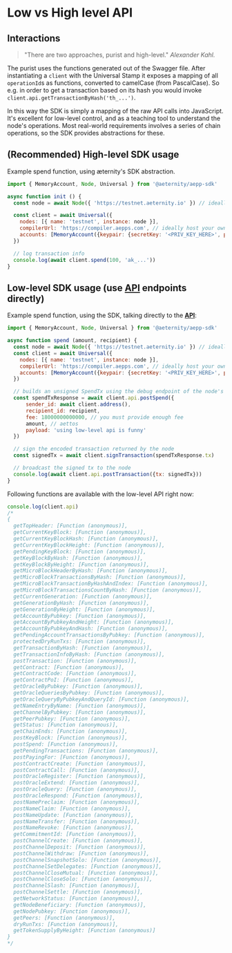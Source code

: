 # Low vs High level API

## Interactions

> "There are two approaches, purist and high-level."
*Alexander Kahl.*

The purist uses the functions generated out of the Swagger
file. After instantiating a `client` with the Universal Stamp it exposes a mapping of all `operationId`s as functions, converted to camelCase (from PascalCase). So e.g. in order to get a transaction
based on its hash you would invoke `client.api.getTransactionByHash('th_...')`.

In this way the SDK is simply a mapping of the raw API calls into
JavaScript. It's excellent for low-level control, and as a teaching tool to
understand the node's operations. Most real-world requirements involves a series
of chain operations, so the SDK provides abstractions for these.

## (**Recommended**) High-level SDK usage
Example spend function, using æternity's SDK abstraction.

```js
import { MemoryAccount, Node, Universal } from '@aeternity/aepp-sdk'

async function init () {
  const node = await Node({ 'https://testnet.aeternity.io' }) // ideally host your own node!

  const client = await Universal({
    nodes: [{ name: 'testnet', instance: node }],
    compilerUrl: 'https://compiler.aepps.com', // ideally host your own compiler!
    accounts: [MemoryAccount({keypair: {secretKey: '<PRIV_KEY_HERE>', publicKey: '<PUB_KEY_HERE>'}})],
  })

  // log transaction info
  console.log(await client.spend(100, 'ak_...'))
}
```

## Low-level SDK usage (use [API](https://aeternity.com/protocol/node/api) endpoints directly)
Example spend function, using the SDK, talking directly to the [**API**](https://aeternity.com/protocol/node/api):
```js
import { MemoryAccount, Node, Universal } from '@aeternity/aepp-sdk'

async function spend (amount, recipient) {
  const node = await Node({ 'https://testnet.aeternity.io' }) // ideally host your own node!
  const client = await Universal({
    nodes: [{ name: 'testnet', instance: node }],
    compilerUrl: 'https://compiler.aepps.com', // ideally host your own compiler!
    accounts: [MemoryAccount({keypair: {secretKey: '<PRIV_KEY_HERE>', publicKey: '<PUB_KEY_HERE>'}})],
  })

  // builds an unsigned SpendTx using the debug endpoint of the node's API
  const spendTxResponse = await client.api.postSpend({
      sender_id: await client.address(),
      recipient_id: recipient,
      fee: 18000000000000, // you must provide enough fee
      amount, // aettos
      payload: 'using low-level api is funny'
  })

  // sign the encoded transaction returned by the node
  const signedTx = await client.signTransaction(spendTxResponse.tx)

  // broadcast the signed tx to the node
  console.log(await client.api.postTransaction({tx: signedTx}))
}
```

Following functions are available with the low-level API right now:

```js
console.log(client.api)
/*
{
  getTopHeader: [Function (anonymous)],
  getCurrentKeyBlock: [Function (anonymous)],
  getCurrentKeyBlockHash: [Function (anonymous)],
  getCurrentKeyBlockHeight: [Function (anonymous)],
  getPendingKeyBlock: [Function (anonymous)],
  getKeyBlockByHash: [Function (anonymous)],
  getKeyBlockByHeight: [Function (anonymous)],
  getMicroBlockHeaderByHash: [Function (anonymous)],
  getMicroBlockTransactionsByHash: [Function (anonymous)],
  getMicroBlockTransactionByHashAndIndex: [Function (anonymous)],
  getMicroBlockTransactionsCountByHash: [Function (anonymous)],
  getCurrentGeneration: [Function (anonymous)],
  getGenerationByHash: [Function (anonymous)],
  getGenerationByHeight: [Function (anonymous)],
  getAccountByPubkey: [Function (anonymous)],
  getAccountByPubkeyAndHeight: [Function (anonymous)],
  getAccountByPubkeyAndHash: [Function (anonymous)],
  getPendingAccountTransactionsByPubkey: [Function (anonymous)],
  protectedDryRunTxs: [Function (anonymous)],
  getTransactionByHash: [Function (anonymous)],
  getTransactionInfoByHash: [Function (anonymous)],
  postTransaction: [Function (anonymous)],
  getContract: [Function (anonymous)],
  getContractCode: [Function (anonymous)],
  getContractPoI: [Function (anonymous)],
  getOracleByPubkey: [Function (anonymous)],
  getOracleQueriesByPubkey: [Function (anonymous)],
  getOracleQueryByPubkeyAndQueryId: [Function (anonymous)],
  getNameEntryByName: [Function (anonymous)],
  getChannelByPubkey: [Function (anonymous)],
  getPeerPubkey: [Function (anonymous)],
  getStatus: [Function (anonymous)],
  getChainEnds: [Function (anonymous)],
  postKeyBlock: [Function (anonymous)],
  postSpend: [Function (anonymous)],
  getPendingTransactions: [Function (anonymous)],
  postPayingFor: [Function (anonymous)],
  postContractCreate: [Function (anonymous)],
  postContractCall: [Function (anonymous)],
  postOracleRegister: [Function (anonymous)],
  postOracleExtend: [Function (anonymous)],
  postOracleQuery: [Function (anonymous)],
  postOracleRespond: [Function (anonymous)],
  postNamePreclaim: [Function (anonymous)],
  postNameClaim: [Function (anonymous)],
  postNameUpdate: [Function (anonymous)],
  postNameTransfer: [Function (anonymous)],
  postNameRevoke: [Function (anonymous)],
  getCommitmentId: [Function (anonymous)],
  postChannelCreate: [Function (anonymous)],
  postChannelDeposit: [Function (anonymous)],
  postChannelWithdraw: [Function (anonymous)],
  postChannelSnapshotSolo: [Function (anonymous)],
  postChannelSetDelegates: [Function (anonymous)],
  postChannelCloseMutual: [Function (anonymous)],
  postChannelCloseSolo: [Function (anonymous)],
  postChannelSlash: [Function (anonymous)],
  postChannelSettle: [Function (anonymous)],
  getNetworkStatus: [Function (anonymous)],
  getNodeBeneficiary: [Function (anonymous)],
  getNodePubkey: [Function (anonymous)],
  getPeers: [Function (anonymous)],
  dryRunTxs: [Function (anonymous)],
  getTokenSupplyByHeight: [Function (anonymous)]
}
*/
```
